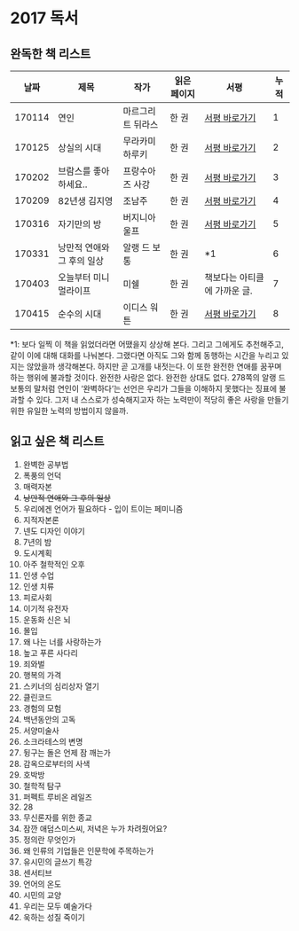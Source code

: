 # 2017 독서

## 완독한 책 리스트

| 날짜  | 제목 | 작가 | 읽은 페이지 | 서평 | 누적 | 
|---|---|---|---|---|---|
| 170114 | 연인 | 마르그리트 뒤라스 | 한 권 | [서평 바로가기](https://wonny-log.github.io/talk/2017/01/13/read-classic.html) | 1 |
| 170125 | 상실의 시대 | 무라카미 하루키 | 한 권 | [서평 바로가기](https://wonny-log.github.io/talk/2017/01/25/norwegian-wood.html) | 2 |
| 170202 | 브람스를 좋아하세요.. | 프랑수아즈 사강 | 한 권 | [서평 바로가기](https://wonny-log.github.io/talk/2017/02/02/brahms.html) | 3 |
| 170209 | 82년생 김지영 | 조남주 | 한 권 | [서평 바로가기](https://wonny-log.github.io/talk/2017/02/09/korea-woman-story.html) | 4 |
| 170316 | 자기만의 방 | 버지니아 울프 | 한 권 | [서평 바로가기](https://wonny-log.github.io/talk/2017/03/16/a-room-of-one's-own.html) | 5 |
| 170331 | 낭만적 연애와 그 후의 일상 | 알랭 드 보통 | 한 권 | *1 | 6 |
| 170403 | 오늘부터 미니멀라이프 | 미쉘 | 한 권 | 책보다는 아티클에 가까운 글. | 7 |
| 170415 | 순수의 시대 | 이디스 워튼 | 한 권 | [서평 바로가기](https://wonny-log.github.io/talk/2017/04/14/the-age-of-innocense.html) | 8 |

*1: 보다 일찍 이 책을 읽었더라면 어땠을지 상상해 본다. 그리고 그에게도 추천해주고, 같이 이에 대해 대화를 나눠본다. 그랬다면 아직도 그와 함께 동행하는 시간을 누리고 있지는 않았을까 생각해본다. 하지만 곧 고개를 내젓는다. 이 또한 완전한 연애를 꿈꾸며 하는 행위에 불과할 것이다. 완전한 사랑은 없다. 완전한 상대도 없다. 278쪽의 알랭 드 보통의 말처럼 연인이 ‘완벽하다’는 선언은 우리가 그들을 이해하지 못했다는 징표에 불과할 수 있다. 그저 내 스스로가 성숙해지고자 하는 노력만이 적당히 좋은 사랑을 만들기 위한 유일한 노력의 방법이지 않을까.

## 읽고 싶은 책 리스트

1. 완벽한 공부법
2. 폭풍의 언덕
3. 매력자본
4. <del>낭만적 연애와 그 후의 일상</del>
5. 우리에겐 언어가 필요하다 - 입이 트이는 페미니즘
6. 지적자본론
7. 넨도 디자인 이야기
8. 7년의 밤
9. 도시계획
10. 아주 철학적인 오후
11. 인생 수업
12. 인생 치류
13. 피로사회
14. 이기적 유전자
15. 운동화 신은 뇌
16. 몰입
17. 왜 나는 너를 사랑하는가
18. 높고 푸른 사다리
19. 죄와벌
20. 행복의 가격
21. 스키너의 심리상자 열기
22. 클린코드
23. 경험의 모험
24. 백년동안의 고독
25. 서양미술사
26. 소크라테스의 변명
27. 뒹구는 돌은 언제 잠 깨는가
28. 감옥으로부터의 사색
29. 호박방
30. 철학적 탐구
31. 퍼펙트 루비온 레일즈
32. 28
33. 무신론자를 위한 종교
34. 잠깐 애덤스미스씨, 저녁은 누가 차려줬어요?
35. 정의란 무엇인가
36. 왜 인류의 기업들은 인문학에 주목하는가
37. 유시민의 글쓰기 특강
38. 센서티브
39. 언어의 온도
40. 시민의 교양
41. 우리는 모두 예술가다
42. 욱하는 성질 죽이기

